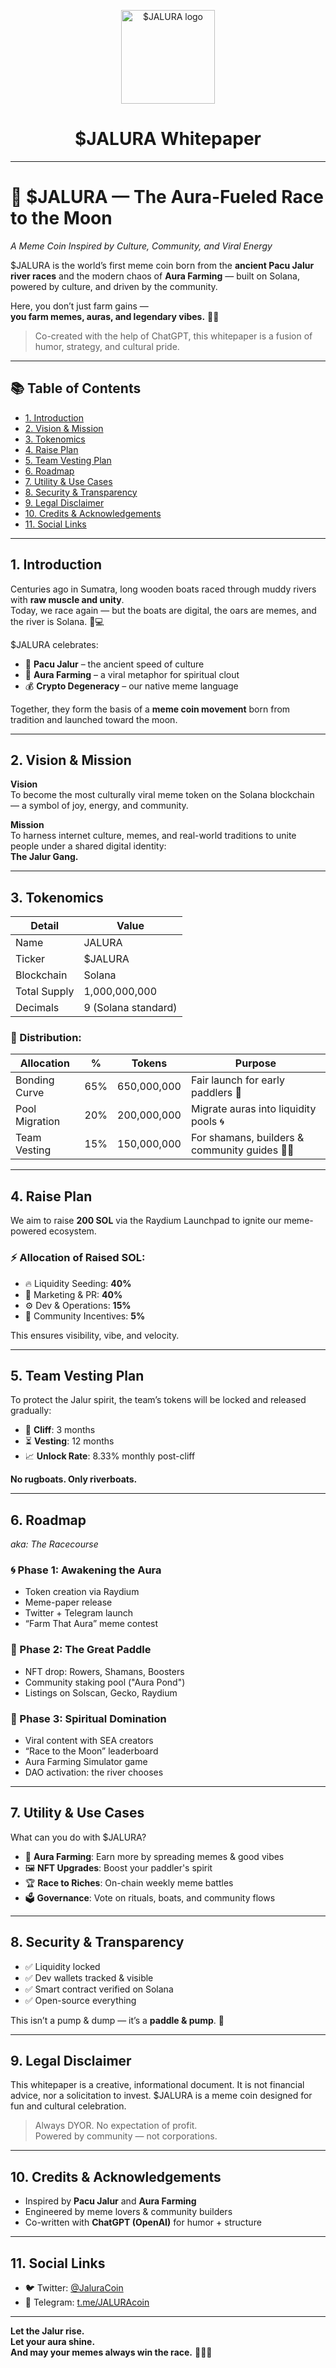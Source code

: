 <p align="center">
  <img src="https://ipfs.io/ipfs/bafkreidlvekzq2g3anvoqkanrjvc2bnvlbk4dg6wtvfxx3enphg7znwa5u" width="150" alt="$JALURA logo" />
</p>

<h1 align="center">$JALURA Whitepaper</h1>

---

# 💠 $JALURA — The Aura-Fueled Race to the Moon  
_A Meme Coin Inspired by Culture, Community, and Viral Energy_

$JALURA is the world’s first meme coin born from the **ancient Pacu Jalur river races** and the modern chaos of **Aura Farming** — built on Solana, powered by culture, and driven by the community.

Here, you don’t just farm gains —  
**you farm memes, auras, and legendary vibes.** 🌈🚤

> Co-created with the help of ChatGPT, this whitepaper is a fusion of humor, strategy, and cultural pride.

---

## 📚 Table of Contents
- [1. Introduction](#1-introduction)
- [2. Vision & Mission](#2-vision--mission)
- [3. Tokenomics](#3-tokenomics)
- [4. Raise Plan](#4-raise-plan)
- [5. Team Vesting Plan](#5-team-vesting-plan)
- [6. Roadmap](#6-roadmap)
- [7. Utility & Use Cases](#7-utility--use-cases)
- [8. Security & Transparency](#8-security--transparency)
- [9. Legal Disclaimer](#9-legal-disclaimer)
- [10. Credits & Acknowledgements](#10-credits--acknowledgements)
- [11. Social Links](#11-social-links)

---

## 1. Introduction

Centuries ago in Sumatra, long wooden boats raced through muddy rivers with **raw muscle and unity**.  
Today, we race again — but the boats are digital, the oars are memes, and the river is Solana. 🛶💻

$JALURA celebrates:
- 🛶 **Pacu Jalur** – the ancient speed of culture  
- 🌈 **Aura Farming** – a viral metaphor for spiritual clout  
- 💰 **Crypto Degeneracy** – our native meme language

Together, they form the basis of a **meme coin movement** born from tradition and launched toward the moon.

---

## 2. Vision & Mission

**Vision**  
To become the most culturally viral meme token on the Solana blockchain — a symbol of joy, energy, and community.

**Mission**  
To harness internet culture, memes, and real-world traditions to unite people under a shared digital identity:  
**The Jalur Gang.**

---

## 3. Tokenomics

| Detail          | Value              |
|-----------------|--------------------|
| Name            | JALURA             |
| Ticker          | $JALURA            |
| Blockchain      | Solana             |
| Total Supply    | 1,000,000,000      |
| Decimals        | 9 (Solana standard)|

### 💸 Distribution:

| Allocation         | %   | Tokens        | Purpose                                       |
|--------------------|-----|---------------|-----------------------------------------------|
| Bonding Curve      | 65% | 650,000,000   | Fair launch for early paddlers 🛶             |
| Pool Migration     | 20% | 200,000,000   | Migrate auras into liquidity pools 🌀         |
| Team Vesting       | 15% | 150,000,000   | For shamans, builders & community guides 🧘‍♂️ |

---

## 4. Raise Plan

We aim to raise **200 SOL** via the Raydium Launchpad to ignite our meme-powered ecosystem.

### ⚡ Allocation of Raised SOL:

- 🔥 Liquidity Seeding: **40%**  
- 📢 Marketing & PR: **40%**  
- ⚙️ Dev & Operations: **15%**  
- 🎁 Community Incentives: **5%**

This ensures visibility, vibe, and velocity.

---

## 5. Team Vesting Plan

To protect the Jalur spirit, the team’s tokens will be locked and released gradually:

- 🧱 **Cliff**: 3 months  
- ⏳ **Vesting**: 12 months  
- 📈 **Unlock Rate**: 8.33% monthly post-cliff

**No rugboats. Only riverboats.**

---

## 6. Roadmap  
_aka: The Racecourse_

### 🌀 Phase 1: Awakening the Aura
- Token creation via Raydium
- Meme-paper release
- Twitter + Telegram launch
- “Farm That Aura” meme contest

### 🚤 Phase 2: The Great Paddle
- NFT drop: Rowers, Shamans, Boosters
- Community staking pool ("Aura Pond")
- Listings on Solscan, Gecko, Raydium

### 🌈 Phase 3: Spiritual Domination
- Viral content with SEA creators
- “Race to the Moon” leaderboard
- Aura Farming Simulator game
- DAO activation: the river chooses

---

## 7. Utility & Use Cases

What can you do with $JALURA?

- 🌈 **Aura Farming**: Earn more by spreading memes & good vibes  
- 🖼 **NFT Upgrades**: Boost your paddler's spirit  
- 🏆 **Race to Riches**: On-chain weekly meme battles  
- 🗳 **Governance**: Vote on rituals, boats, and community flows

---

## 8. Security & Transparency

- ✅ Liquidity locked  
- ✅ Dev wallets tracked & visible  
- ✅ Smart contract verified on Solana  
- ✅ Open-source everything

This isn’t a pump & dump — it’s a **paddle & pump**. 🚤

---

## 9. Legal Disclaimer

This whitepaper is a creative, informational document. It is not financial advice, nor a solicitation to invest. $JALURA is a meme coin designed for fun and cultural celebration.

> Always DYOR. No expectation of profit.  
> Powered by community — not corporations.

---

## 10. Credits & Acknowledgements

- Inspired by **Pacu Jalur** and **Aura Farming**  
- Engineered by meme lovers & community builders  
- Co-written with **ChatGPT (OpenAI)** for humor + structure

---

## 11. Social Links

- 🐦 Twitter: [@JaluraCoin](https://twitter.com/JaluraCoin)  
- 💬 Telegram: [t.me/JALURAcoin](https://t.me/JALURAcoin)

---

**Let the Jalur rise.  
Let your aura shine.  
And may your memes always win the race.** 🌟🚤🌈
